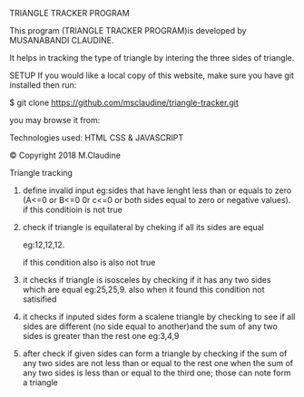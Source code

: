 TRIANGLE TRACKER PROGRAM

This program (TRIANGLE TRACKER PROGRAM)is developed by MUSANABANDI CLAUDINE.

It helps in tracking the type of triangle by intering the three sides of triangle.

SETUP
If you would like a local copy of this website, make sure you have git installed then run:

\$ git clone https://github.com/msclaudine/triangle-tracker.git

you may browse it from:

Technologies used:
HTML
CSS &
JAVASCRIPT

© Copyright 2018 M.Claudine

Triangle tracking

1. define invalid input
   eg:sides that have lenght less than or equals to zero (A<=0 or B<=0 0r c<=0 or both sides equal to zero or negative values).
   if this conditioin is not true

2. check if triangle is equilateral by cheking if all its sides are equal

   eg:12,12,12.

   if this condition also is also not true

3. it checks if triangle is isosceles by checking if it has any two sides which are equal
   eg:25,25,9.
   also when it found this condition not satisified

4. it checks if inputed sides form a scalene triangle by checking to see
   if all sides are different (no side equal to another)and the sum of any two sides is greater than the rest one
   eg:3,4,9
5. after check if given sides can form a triangle by checking if the sum of any two sides are not less than or equal to the rest one
   when the sum of any two sides is less than or equal to the third one; those can note form a triangle
